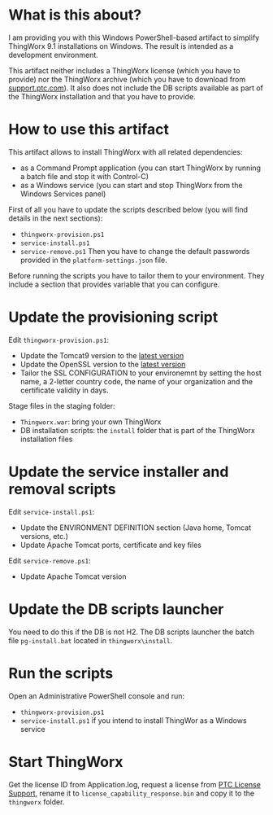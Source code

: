 # What is this about?

I am providing you with this Windows PowerShell-based artifact to simplify ThingWorx 9.1 installations on Windows.
The result is intended as a development environment.

This artifact neither includes a ThingWorx license (which you have to provide) nor the ThingWorx archive (which you have to download from [support.ptc.com](https://support.ptc.com/appserver/auth/it/esd/product.jsp?prodFamily=TWX)). It also does not include the DB scripts available as part of the ThingWorx installation and that you have to provide.


# How to use this artifact

This artifact allows to install ThingWorx with all related dependencies:
- as a Command Prompt application (you can start ThingWorx by running a batch file and stop it with Control-C)
- as a Windows service (you can start and stop ThingWorx from the Windows Services panel)

First of all you have to update the scripts described below (you will find details in the next sections):
- `thingworx-provision.ps1`
- `service-install.ps1`
- `service-remove.ps1`
Then you have to change the default passwords provided in the `platform-settings.json` file.

Before running the scripts you have to tailor them to your environment. They include a section that provides variable that you can configure.


# Update the provisioning script

Edit `thingworx-provision.ps1`:
- Update the Tomcat9 version to the [latest version](https://tomcat.apache.org/download-90.cgi)
- Update the OpenSSL version to the [latest version](http://wiki.overbyte.eu/wiki/index.php/ICS_Download#Download_OpenSSL_Binaries_.28required_for_SSL-enabled_components.29)
- Tailor the SSL CONFIGURATION to your environemnt by setting the host name, a 2-letter country code, the name of your organization and the certificate validity in days.

Stage files in the staging folder:
- `Thingworx.war`: bring your own ThingWorx
- DB installation scripts: the `install` folder that is part of the ThingWorx installation files


# Update the service installer and removal scripts

Edit `service-install.ps1`:
- Update the ENVIRONMENT DEFINITION section (Java home, Tomcat versions, etc.)
- Update Apache Tomcat ports, certificate and key files

Edit `service-remove.ps1`:
- Update Apache Tomcat version


# Update the DB scripts launcher

You need to do this if the DB is not H2.
The DB scripts launcher the batch file `pg-install.bat` located in `thingworx\install`.


# Run the scripts

Open an Administrative PowerShell console and run:
- `thingworx-provision.ps1`
- `service-install.ps1` if you intend to install ThingWor as a Windows service


# Start ThingWorx

Get the license ID from Application.log, request a license from [PTC License Support](https://support.ptc.com/apps/licensePortal/auth/ssl/index), rename it to `license_capability_response.bin` and copy it to the `thingworx` folder.

